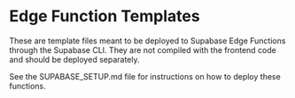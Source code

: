 
# Edge Function Templates

These are template files meant to be deployed to Supabase Edge Functions through the Supabase CLI.
They are not compiled with the frontend code and should be deployed separately.

See the SUPABASE_SETUP.md file for instructions on how to deploy these functions.
